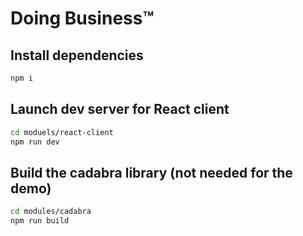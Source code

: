 # Doing Business™

## Install dependencies

```sh
npm i
```

## Launch dev server for React client

```sh
cd moduels/react-client
npm run dev
```

## Build the cadabra library (not needed for the demo)

```sh
cd modules/cadabra
npm run build
```
